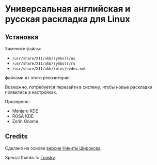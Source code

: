 # Универсальная английская и русская раскладка для Linux

## Установка

Замените файлы:
- `/usr/share/X11/xkb/symbols/us`
- `/usr/share/X11/xkb/symbols/ru`
- `/usr/share/X11/xkb/rules/evdev.xml`

файлами из этого репозитория.

Возможно, потребуется перезайти в систему, чтобы новые раскладки появились в настройках.

Проверено:
- Manjaro KDE
- ROSA KDE
- Zorin Gnome


## Credits

Сделано на основе [версии Никиты Широкова](https://github.com/braindefender/universal-layout).

Special thanks to [Tonsky](https://tonsky.me/).

